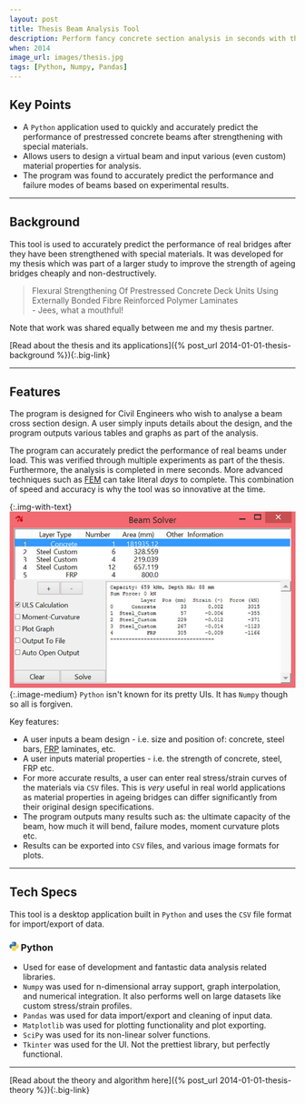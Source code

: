 ```yaml
---
layout: post
title: Thesis Beam Analysis Tool
description: Perform fancy concrete section analysis in seconds with this tool made for engineers, by engineers! This was a program built as part of my undergraduate thesis in Civil Engineering.
when: 2014
image_url: images/thesis.jpg
tags: [Python, Numpy, Pandas]
---
```


## Key Points
- A `Python` application used to quickly and accurately predict the performance of prestressed concrete beams after strengthening with special materials.
- Allows users to design a virtual beam and input various (even custom) material properties for analysis.
- The program was found to accurately predict the performance and failure modes of beams based on experimental results.

---

## Background

This tool is used to accurately predict the performance of real bridges after they have been strengthened with special materials. It was developed for my thesis which was part of a larger study to improve the strength of ageing bridges cheaply and non-destructively.

<blockquote>
Flexural Strengthening Of Prestressed Concrete Deck Units Using Externally Bonded Fibre Reinforced Polymer Laminates<br>
- Jees, what a mouthful!
</blockquote>

Note that work was shared equally between me and my thesis partner.

[Read about the thesis and its applications]({% post_url 2014-01-01-thesis-background %}){:.big-link}

---

## Features

The program is designed for Civil Engineers who wish to analyse a beam cross section design. A user simply inputs details about the design, and the program outputs various tables and graphs as part of the analysis.

The program can accurately predict the performance of real beams under load. This was verified through multiple experiments as part of the thesis. Furthermore, the analysis is completed in mere seconds. More advanced techniques such as [FEM](https://en.wikipedia.org/wiki/Finite_element_method) can take literal _days_ to complete. This combination of speed and accuracy is why the tool was so innovative at the time.

{:.img-with-text}
![Analysis Tool UI](/images/thesis_ui.jpg){:.image-medium}
`Python` isn't known for its pretty UIs. It has `Numpy` though so all is forgiven.

Key features:
- A user inputs a beam design - i.e. size and position of: concrete, steel bars, [FRP](https://en.wikipedia.org/wiki/Fibre-reinforced_plastic) laminates, etc.
- A user inputs material properties - i.e. the strength of concrete, steel, FRP etc.
- For more accurate results, a user can enter real stress/strain curves of the materials via `CSV` files. This is _very_ useful in real world applications as material properties in ageing bridges can differ significantly from their original design specifications.
- The program outputs many results such as: the ultimate capacity of the beam, how much it will bend, failure modes, moment curvature plots etc.
- Results can be exported into `CSV` files, and various image formats for plots.

---

## Tech Specs

This tool is a desktop application built in `Python` and uses the `CSV` file format for import/export of data.

### ![Python](/icons/python.png) Python
- Used for ease of development and fantastic data analysis related libraries.
- `Numpy` was used for n-dimensional array support, graph interpolation, and numerical integration. It also performs well on large datasets like custom stress/strain profiles.
- `Pandas` was used for data import/export and cleaning of input data.
- `Matplotlib` was used for plotting functionality and plot exporting.
- `SciPy` was used for its non-linear solver functions.
- `Tkinter` was used for the UI. Not the prettiest library, but perfectly functional.

---

[Read about the theory and algorithm here]({% post_url 2014-01-01-thesis-theory %}){:.big-link}
